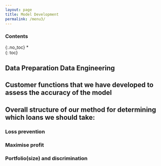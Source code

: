 ```yaml
---
layout: page
title: Model Development
permalink: /menu3/
---
```

### Contents
{:.no_toc}
*  
{: toc}

## Data Preparation Data Engineering

## Customer functions that we have developed to assess the accuracy of the model

## Overall structure of our method for determining which loans we should take:

### Loss prevention

### Maximise profit

### Portfolio(size) and discrimination
